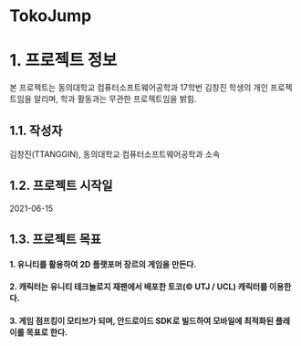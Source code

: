 # TokoJump
# 1. 프로젝트 정보
본 프로젝트는 동의대학교 컴퓨터소프트웨어공학과 17학번 김창진 학생의 개인 프로젝트임을 알리며,
학과 활동과는 무관한 프로젝트임을 밝힘.
## 1.1. 작성자
김창진(TTANGGIN), 동의대학교 컴퓨터소프트웨어공학과 소속
## 1.2. 프로젝트 시작일
2021-06-15
## 1.3. 프로젝트 목표
#### 1. 유니티를 활용하여 2D 플랫포머 장르의 게임을 만든다.
#### 2. 캐릭터는 유니티 테크놀로지 재팬에서 배포한 토코(© UTJ / UCL) 캐릭터를 이용한다.
#### 3. 게임 점프킹이 모티브가 되며, 안드로이드 SDK로 빌드하여 모바일에 최적화된 플레이를 목표로 한다.
